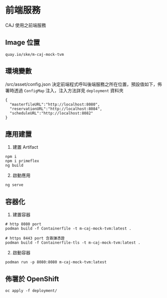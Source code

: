 # 前端服務
CAJ 使用之前端服務

## Image 位置
```
quay.io/ske/m-caj-mock-tvm
```

## 環境變數

/src/asset/config.json 決定前端程式呼叫後端服務之所在位置，預設值如下，佈署時透過 `ConfigMap` 注入，注入方法詳見 `deployment` 資料夾
```
{
  "masterfileURL":"http://localhost:8080",
  "reservationURL":"http://localhost:8084",
  "scheduleURL":"http://localhost:8082"
}
```

## 應用建置
1. 建置 Artifact
```bash=
npm i
npm i primeflex
ng build
```

2. 啟動應用
```bash=
ng serve
```


## 容器化
1. 建置容器 
```bash=
# http 8080 port
podman build -f Containerfile -t m-caj-mock-tvm:latest .
```

```bash=
# https 8443 port 含簽謙憑證 
podman build -f Containerfile-tls -t m-caj-mock-tvm:latest .
```

2. 啟動容器
```bash=
podman run -p 8080:8080 m-caj-mock-tvm:latest
```

## 佈署於 OpenShift
```bash=
oc apply -f deployment/
```
